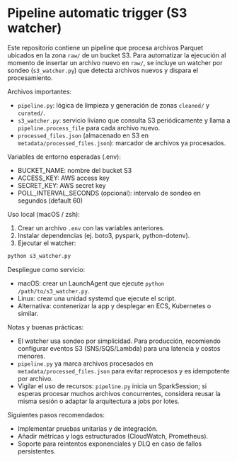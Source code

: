 # Pipeline automatic trigger (S3 watcher)

Este repositorio contiene un pipeline que procesa archivos Parquet ubicados en la zona `raw/` de un bucket S3. Para automatizar la ejecución al momento de insertar un archivo nuevo en `raw/`, se incluye un watcher por sondeo (`s3_watcher.py`) que detecta archivos nuevos y dispara el procesamiento.

Archivos importantes:
- `pipeline.py`: lógica de limpieza y generación de zonas `cleaned/` y `curated/`.
- `s3_watcher.py`: servicio liviano que consulta S3 periódicamente y llama a `pipeline.process_file` para cada archivo nuevo.
- `processed_files.json` (almacenado en S3 en `metadata/processed_files.json`): marcador de archivos ya procesados.

Variables de entorno esperadas (.env):

- BUCKET_NAME: nombre del bucket S3
- ACCESS_KEY: AWS access key
- SECRET_KEY: AWS secret key
- POLL_INTERVAL_SECONDS (opcional): intervalo de sondeo en segundos (default 60)

Uso local (macOS / zsh):

1. Crear un archivo `.env` con las variables anteriores.
2. Instalar dependencias (ej. boto3, pyspark, python-dotenv).
3. Ejecutar el watcher:

```bash
python s3_watcher.py
```

Despliegue como servicio:
- macOS: crear un LaunchAgent que ejecute `python /path/to/s3_watcher.py`.
- Linux: crear una unidad systemd que ejecute el script.
- Alternativa: contenerizar la app y desplegar en ECS, Kubernetes o similar.

Notas y buenas prácticas:
- El watcher usa sondeo por simplicidad. Para producción, recomiendo configurar eventos S3 (SNS/SQS/Lambda) para una latencia y costos menores.
- `pipeline.py` ya marca archivos procesados en `metadata/processed_files.json` para evitar reprocesos y es idempotente por archivo.
- Vigilar el uso de recursos: `pipeline.py` inicia un SparkSession; si esperas procesar muchos archivos concurrentes, considera reusar la misma sesión o adaptar la arquitectura a jobs por lotes.

Siguientes pasos recomendados:
- Implementar pruebas unitarias y de integración.
- Añadir métricas y logs estructurados (CloudWatch, Prometheus).
- Soporte para reintentos exponenciales y DLQ en caso de fallos persistentes.
